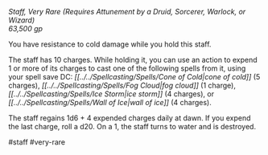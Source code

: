 *Staff, Very Rare (Requires Attunement by a Druid, Sorcerer, Warlock, or Wizard)*  
*63,500 gp*

You have resistance to cold damage while you hold this staff.

The staff has 10 charges. While holding it, you can use an action to expend 1 or more of its charges to cast one of the following spells from it, using your spell save DC: *[[../../Spellcasting/Spells/Cone of Cold|cone of cold]]* (5 charges), *[[../../Spellcasting/Spells/Fog Cloud|fog cloud]]* (1 charge), *[[../../Spellcasting/Spells/Ice Storm|ice storm]]* (4 charges), or *[[../../Spellcasting/Spells/Wall of Ice|wall of ice]]* (4 charges).

The staff regains 1d6 + 4 expended charges daily at dawn. If you expend the last charge, roll a d20. On a 1, the staff turns to water and is destroyed.

#staff #very-rare
